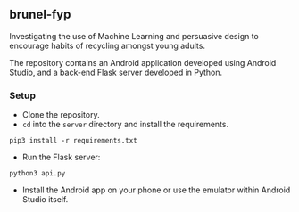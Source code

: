 ## brunel-fyp
Investigating the use of Machine Learning and persuasive design to encourage habits of recycling amongst young adults.

The repository contains an Android application developed using Android Studio, and a back-end Flask server developed in Python.

### Setup
* Clone the repository.
* `cd` into the `server` directory and install the requirements.
```
pip3 install -r requirements.txt
```
* Run the Flask server:
```
python3 api.py
```
* Install the Android app on your phone or use the emulator within Android Studio itself.

